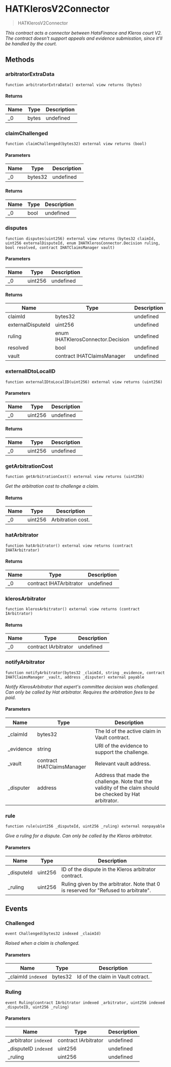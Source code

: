 # HATKlerosV2Connector



> HATKlerosV2Connector



*This contract acts a connector between HatsFinance and Kleros court V2. The contract doesn&#39;t support appeals and evidence  submisstion, since it&#39;ll be handled by the court.*

## Methods

### arbitratorExtraData

```solidity
function arbitratorExtraData() external view returns (bytes)
```






#### Returns

| Name | Type | Description |
|---|---|---|
| _0 | bytes | undefined |

### claimChallenged

```solidity
function claimChallenged(bytes32) external view returns (bool)
```





#### Parameters

| Name | Type | Description |
|---|---|---|
| _0 | bytes32 | undefined |

#### Returns

| Name | Type | Description |
|---|---|---|
| _0 | bool | undefined |

### disputes

```solidity
function disputes(uint256) external view returns (bytes32 claimId, uint256 externalDisputeId, enum IHATKlerosConnector.Decision ruling, bool resolved, contract IHATClaimsManager vault)
```





#### Parameters

| Name | Type | Description |
|---|---|---|
| _0 | uint256 | undefined |

#### Returns

| Name | Type | Description |
|---|---|---|
| claimId | bytes32 | undefined |
| externalDisputeId | uint256 | undefined |
| ruling | enum IHATKlerosConnector.Decision | undefined |
| resolved | bool | undefined |
| vault | contract IHATClaimsManager | undefined |

### externalIDtoLocalID

```solidity
function externalIDtoLocalID(uint256) external view returns (uint256)
```





#### Parameters

| Name | Type | Description |
|---|---|---|
| _0 | uint256 | undefined |

#### Returns

| Name | Type | Description |
|---|---|---|
| _0 | uint256 | undefined |

### getArbitrationCost

```solidity
function getArbitrationCost() external view returns (uint256)
```



*Get the arbitration cost to challenge a claim.*


#### Returns

| Name | Type | Description |
|---|---|---|
| _0 | uint256 | Arbitration cost. |

### hatArbitrator

```solidity
function hatArbitrator() external view returns (contract IHATArbitrator)
```






#### Returns

| Name | Type | Description |
|---|---|---|
| _0 | contract IHATArbitrator | undefined |

### klerosArbitrator

```solidity
function klerosArbitrator() external view returns (contract IArbitrator)
```






#### Returns

| Name | Type | Description |
|---|---|---|
| _0 | contract IArbitrator | undefined |

### notifyArbitrator

```solidity
function notifyArbitrator(bytes32 _claimId, string _evidence, contract IHATClaimsManager _vault, address _disputer) external payable
```



*Notify KlerosArbitrator that expert&#39;s committee decision was challenged. Can only be called by Hat arbitrator.  Requires the arbitration fees to be paid.*

#### Parameters

| Name | Type | Description |
|---|---|---|
| _claimId | bytes32 | The Id of the active claim in Vault contract. |
| _evidence | string | URI of the evidence to support the challenge. |
| _vault | contract IHATClaimsManager | Relevant vault address. |
| _disputer | address | Address that made the challenge.  Note that the validity of the claim should be checked by Hat arbitrator. |

### rule

```solidity
function rule(uint256 _disputeId, uint256 _ruling) external nonpayable
```



*Give a ruling for a dispute. Can only be called by the Kleros arbitrator.*

#### Parameters

| Name | Type | Description |
|---|---|---|
| _disputeId | uint256 | ID of the dispute in the Kleros arbitrator contract. |
| _ruling | uint256 | Ruling given by the arbitrator. Note that 0 is reserved for &quot;Refused to arbitrate&quot;. |



## Events

### Challenged

```solidity
event Challenged(bytes32 indexed _claimId)
```



*Raised when a claim is challenged.*

#### Parameters

| Name | Type | Description |
|---|---|---|
| _claimId `indexed` | bytes32 | Id of the claim in Vault cotract. |

### Ruling

```solidity
event Ruling(contract IArbitrator indexed _arbitrator, uint256 indexed _disputeID, uint256 _ruling)
```





#### Parameters

| Name | Type | Description |
|---|---|---|
| _arbitrator `indexed` | contract IArbitrator | undefined |
| _disputeID `indexed` | uint256 | undefined |
| _ruling  | uint256 | undefined |




